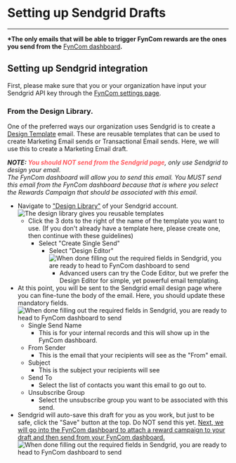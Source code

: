 # Setting up Sendgrid Drafts

--------
[//]: # (todo Address the "basic" vs "advanced" payment plan here.... Simple emails can indeed send conditional rewards emails....)
**\*The only emails that will be able to trigger FynCom rewards are the ones you send from the** [FynCom dashboard](https://dashboard.fyncom.com/)**.**

## Setting up Sendgrid integration

First, please make sure that you or your organization have input your Sendgrid API key through the [FynCom settings page](https://dashboard.fyncom.com/settings#).

### From the Design Library.

One of the preferred ways our organization uses Sendgrid is to create a [Design Template](https://mc.sendgrid.com/design-library/your-designs) email. These are 
reusable templates that can be used to create Marketing Email sends or Transactional Email sends. Here, we will use this to create a Marketing Email draft.

_**NOTE: <span style="color:#FF5A5F">You should NOT send from the Sendgrid page**</span>, only use Sendgrid to design your email. <br>
The FynCom dashboard will allow you to send this email. You MUST send this email from the FynCom dashboard because that is where you select the Rewards 
Campaign that should be associated with this email._

- Navigate to ["Design Library"](https://mc.sendgrid.com/design-library/your-designs) of your Sendgrid account.<br>
![The design library gives you reusable templates](https://fyncom-static-files.s3.us-west-1.amazonaws.com/help/4+Setting+up+Sendgrid+Drafts.png)
    - Click the 3 dots to the right of the name of the template you want to use. (If you don't already have a template here, please create one, then continue with these guidelines)
      - Select "Create Single Send"
          - Select "Design Editor"<br>
          ![When done filling out the required fields in Sendgrid, you are ready to head to FynCom dashboard to send](https://fyncom-static-files.s3.us-west-1.amazonaws.com/help/3+Setting+up+Sendgrid+Drafts.png)
            - Advanced users can try the Code Editor, but we prefer the Design Editor for simple, yet powerful email templating.
- At this point, you will be sent to the Sendgrid email design page where you can fine-tune the body of the email. Here, you should update these mandatory fields.<br>
  ![When done filling out the required fields in Sendgrid, you are ready to head to FynCom dashboard to send](https://fyncom-static-files.s3.us-west-1.amazonaws.com/help/2+Setting+up+Sendgrid+Drafts.png)
    - Single Send Name
      - This is for your internal records and this will show up in the FynCom dashboard.
    - From Sender
        - This is the email that your recipients will see as the "From" email.
    - Subject
        - This is the subject your recipients will see
    - Send To
        - Select the list of contacts you want this email to go out to.
    - Unsubscribe Group
        - Select the unsubscribe group you want to be associated with this send. 
- Sendgrid will auto-save this draft for you as you work, but just to be safe, click the "Save" button at the top. Do NOT send this yet. [Next, we will go into 
the FynCom dashboard to attach a reward campaign to your draft and then send from your FynCom dashboard.](https://docs.google.com/document/d/19K9DL0ahJOlMT2bxzHfp1OsuvOzu7kgdDVIRdz3VOrQ/edit#)
![When done filling out the required fields in Sendgrid, you are ready to head to FynCom dashboard to send](https://fyncom-static-files.s3.us-west-1.amazonaws.com/help/1+Setting+up+Sendgrid+Drafts.png)


